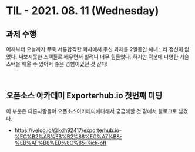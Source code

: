# TIL - 2021. 08. 11 (Wednesday)

## 과제 수행

어제부터 오늘까지 쭈욱 서류합격한 회사에서 주신 과제를 2일동안 해내느라 정신이 없었다. 써보지못한 스택들로 배우면서 할려니 너무 힘들었다. 하지만 덕분에 다양한 기술스택을 배울 수 있어서 좋은 경험이었던 것 같다!

<br>

## 오픈소스 아카데미 Exporterhub.io 첫번째 미팅

이 부분은 다른사람들이 오픈소스아카데미에대해서 궁금해할 것 같에서 블로그로 남겼다.

- https://velog.io/@kdh92417/exporterhub.io-%EC%B2%AB%EB%B2%88%EC%A7%B8-%EB%AF%B8%ED%8C%85-Kick-off

